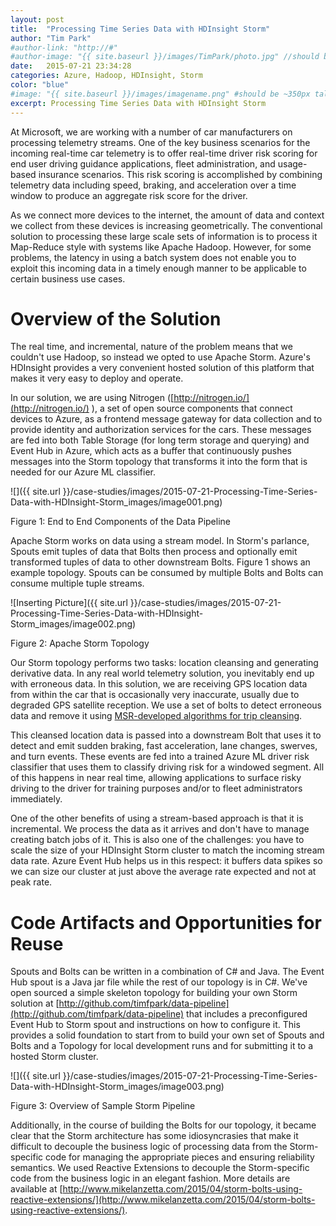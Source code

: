 ```yaml
---
layout: post
title:  "Processing Time Series Data with HDInsight Storm"
author: "Tim Park"
#author-link: "http://#"
#author-image: "{{ site.baseurl }}/images/TimPark/photo.jpg" //should be square dimensions
date:   2015-07-21 23:34:28
categories: Azure, Hadoop, HDInsight, Storm
color: "blue"
#image: "{{ site.baseurl }}/images/imagename.png" #should be ~350px tall
excerpt: Processing Time Series Data with HDInsight Storm
---
```


At Microsoft, we are working with a number of car manufacturers on processing telemetry streams.  One of the key business scenarios for the incoming real-time car telemetry is to offer real-time driver risk scoring for end user driving guidance applications, fleet administration, and usage-based insurance scenarios. This risk scoring is accomplished by combining telemetry data including speed, braking, and acceleration over a time window to produce an aggregate risk score for the driver.

As we connect more devices to the internet, the amount of data and context we collect from these devices is increasing geometrically. The conventional solution to processing these large scale sets of information is to process it Map-Reduce style with systems like Apache Hadoop.  However, for some problems, the latency in using a batch system does not enable you to exploit this incoming data in a timely enough manner to be applicable to certain business use cases.

# Overview of the Solution

The real time, and incremental, nature of the problem means that we couldn't use Hadoop, so instead we opted to use Apache Storm. Azure's HDInsight provides a very convenient hosted solution of this platform that makes it very easy to deploy and operate.

In our solution, we are using Nitrogen ([http://nitrogen.io/](http://nitrogen.io/) ), a set of open source components that connect devices to Azure, as a frontend message gateway for data collection and to provide identity and authorization services for the cars.  These messages are fed into both Table Storage (for long term storage and querying) and Event Hub in Azure, which acts as a buffer that continuously pushes messages into the Storm topology that transforms it into the form that is needed for our Azure ML classifier.

![]({{ site.url }}/case-studies/images/2015-07-21-Processing-Time-Series-Data-with-HDInsight-Storm_images/image001.png)

Figure 1: End to End Components of the Data Pipeline

Apache Storm works on data using a stream model. In Storm's parlance, Spouts emit tuples of data that Bolts then process and optionally emit transformed tuples of data to other downstream Bolts.  Figure 1 shows an example topology.  Spouts can be consumed by multiple Bolts and Bolts can consume multiple tuple streams.

![Inserting Picture]({{ site.url }}/case-studies/images/2015-07-21-Processing-Time-Series-Data-with-HDInsight-Storm_images/image002.png)

Figure 2: Apache Storm Topology

Our Storm topology performs two tasks:  location cleansing and generating derivative data.  In any real world telemetry solution, you inevitably end up with erroneous data. In this solution, we are receiving GPS location data from within the car that is occasionally very inaccurate, usually due to degraded GPS satellite reception.  We use a set of bolts to detect erroneous data and remove it using [MSR-developed algorithms for trip cleansing](http://research.microsoft.com/en-us/um/people/jckrumm/Publications%202008/sae%20route%20prediction%20-%20camera%20ready%20v3.pdf).

This cleansed location data is passed into a downstream Bolt that uses it to detect and emit sudden braking, fast acceleration, lane changes, swerves, and turn events.  These events are fed into a trained Azure ML driver risk classifier that uses them to classify driving risk for a windowed segment.  All of this happens in near real time, allowing applications to surface risky driving to the driver for training purposes and/or to fleet administrators immediately.

One of the other benefits of using a stream-based approach is that it is incremental.  We process the data as it arrives and don't have to manage creating batch jobs of it.  This is also one of the challenges: you have to scale the size of your HDInsight Storm cluster to match the incoming stream data rate.  Azure Event Hub helps us in this respect: it buffers data spikes so we can size our cluster at just above the average rate expected and not at peak rate.

# Code Artifacts and Opportunities for Reuse

Spouts and Bolts can be written in a combination of C# and Java. The Event Hub spout is a Java jar file while the rest of our topology is in C#. We've open sourced a simple skeleton topology for building your own Storm solution at [http://github.com/timfpark/data-pipeline](http://github.com/timfpark/data-pipeline) that includes a preconfigured Event Hub to Storm spout and instructions on how to configure it.  This provides a solid foundation to start from to build your own set of Spouts and Bolts and a Topology for local development runs and for submitting it to a hosted Storm cluster.

![]({{ site.url }}/case-studies/images/2015-07-21-Processing-Time-Series-Data-with-HDInsight-Storm_images/image003.png)

Figure 3: Overview of Sample Storm Pipeline

Additionally, in the course of building the Bolts for our topology, it became clear that the Storm architecture has some idiosyncrasies that make it difficult to decouple the business logic of processing data from the Storm-specific code for managing the appropriate pieces and ensuring reliability semantics.  We used Reactive Extensions to decouple the Storm-specific code from the business logic in an elegant fashion.  More details are available at [http://www.mikelanzetta.com/2015/04/storm-bolts-using-reactive-extensions/](http://www.mikelanzetta.com/2015/04/storm-bolts-using-reactive-extensions/).